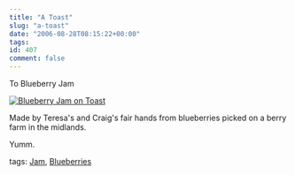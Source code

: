 ```yaml
---
title: "A Toast"
slug: "a-toast"
date: "2006-08-28T08:15:22+00:00"
tags:
id: 407
comment: false
---
```


To Blueberry Jam

[![Blueberry Jam on Toast](http://static.flickr.com/67/226959654_ef19221308_m.jpg)](http://www.flickr.com/photos/bandon1/226959654/ "Photo Sharing") 

Made by Teresa's and Craig's fair hands from blueberries picked&nbsp;on a berry farm in the midlands.

Yumm.

tags: [Jam](http://technorati.com/tag/Jam), [Blueberries](http://technorati.com/tag/Blueberries)
